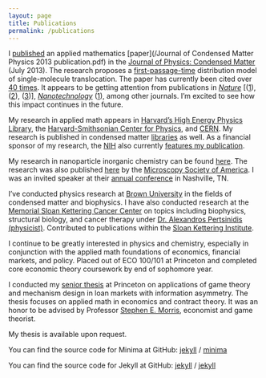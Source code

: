 ```yaml
---
layout: page
title: Publications
permalink: /publications
---
```


I [published](http://iopscience.iop.org/article/10.1088/0953-8984/25/37/375102/meta) an applied mathematics [paper](/Journal of Condensed Matter Physics 2013 publication.pdf) in the [Journal of Physics: Condensed Matter](https://en.wikipedia.org/wiki/Journal_of_Physics:_Condensed_Matter) (July 2013). The research proposes a [first-passage-time](https://en.wikipedia.org/wiki/First-hitting-time_model) distribution model of single-molecule translocation. The paper has currently been cited over [40 times](https://scholar.google.com/scholar?um=1&ie=UTF-8&lr&cites=7438379985292715049). It appears to be getting attention from publications in *[Nature](https://en.wikipedia.org/wiki/Nature_(journal))* [([1](https://www.nature.com/articles/ncomms12787)), ([2](https://www.nature.com/articles/srep03287)), ([3](https://www.nature.com/articles/srep38558#s1))], *[Nanotechnology](https://en.wikipedia.org/wiki/Nanotechnology_(journal))* ([1](https://www.ncbi.nlm.nih.gov/pmc/articles/PMC4710574/)), among other journals. I’m excited to see how this impact continues in the future.

My research in applied math appears in [Harvard’s High Energy Physics Library](http://adsabs.harvard.edu/abs/2013JPCM...25K5102Y), the [Harvard-Smithsonian Center for Physics](https://www.cfa.harvard.edu/), and [CERN](http://cds.cern.ch/record/1554730). My research is published in condensed matter [libraries](https://arxiv.org/abs/1306.2412) as well. As a financial sponsor of my research, the [NIH](https://en.wikipedia.org/wiki/National_Institutes_of_Health) also currently [features my publication](https://www.ncbi.nlm.nih.gov/pmc/articles/PMC4778962/).

My research in nanoparticle inorganic chemistry can be found [here](http://nhsjs.com/wp-content/uploads/downloads/2011/07/AuAg-NP_GFP-Final.pdf). The research was also published [here](https://www.microscopy.org/MandM/2011/abstracts/LB-44.pdf) by the [Microscopy Society of America](https://en.wikipedia.org/wiki/Microscopy_Society_of_America). I was an invited speaker at their [annual conference](https://www.microscopy.org/MandM/2011/posterabstracts.cfm) in Nashville, TN.

I’ve conducted physics research at [Brown University](https://www.brown.edu/) in the fields of condensed matter and biophysics. I have also conducted research at the [Memorial Sloan Kettering Cancer Center](https://en.wikipedia.org/wiki/Memorial_Sloan_Kettering_Cancer_Center) on topics including biophysics, structural biology, and cancer therapy under [Dr. Alexandros Pertsinidis (physicist)](https://www.mskcc.org/research/ski/labs/alexandros-pertsinidis). Contributed to publications within the [Sloan Kettering Institute](https://www.mskcc.org/research/ski).

I continue to be greatly interested in physics and chemistry, especially in conjunction with the applied math foundations of economics, financial markets, and policy. Placed out of ECO 100/101 at Princeton and completed core economic theory coursework by end of sophomore year.

I conducted my [senior thesis](https://dataspace.princeton.edu/jspui/handle/88435/dsp01bn9999183) at Princeton on applications of game theory and mechanism design in loan markets with information asymmetry. The thesis focuses on applied math in economics and contract theory. It was an honor to be advised by Professor [Stephen E. Morris](https://en.wikipedia.org/wiki/Stephen_Morris_(game_theorist)), economist and game theorist.

My thesis is available upon request.

You can find the source code for Minima at GitHub:
[jekyll][jekyll-organization] /
[minima](https://github.com/jekyll/minima)

You can find the source code for Jekyll at GitHub:
[jekyll][jekyll-organization] /
[jekyll](https://github.com/jekyll/jekyll)


[jekyll-organization]: https://github.com/jekyll
